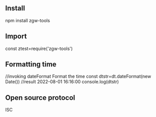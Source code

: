  
## Install
npm install zgw-tools
 
## Import
const ztest=require('zgw-tools')

## Formatting time
//invoking
  dateFormat Format the time
const dtstr=dt.dateFormat(new Date())
//result 2022-08-01 16:16:00
console.log(dtstr)

## Open source protocol
ISC
